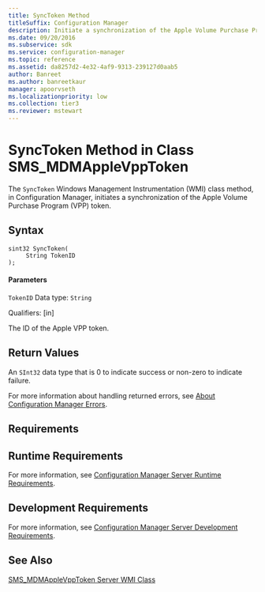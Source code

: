 ```yaml
---
title: SyncToken Method
titleSuffix: Configuration Manager
description: Initiate a synchronization of the Apple Volume Purchase Program (VPP) token.
ms.date: 09/20/2016
ms.subservice: sdk
ms.service: configuration-manager
ms.topic: reference
ms.assetid: da8257d2-4e32-4af9-9313-239127d0aab5
author: Banreet
ms.author: banreetkaur
manager: apoorvseth
ms.localizationpriority: low
ms.collection: tier3
ms.reviewer: mstewart
---
```

# SyncToken Method in Class SMS_MDMAppleVppToken
The `SyncToken` Windows Management Instrumentation (WMI) class method, in Configuration Manager, initiates a synchronization of the Apple Volume Purchase Program (VPP) token.

## Syntax

```
sint32 SyncToken(
     String TokenID
);

```

#### Parameters
 `TokenID`
 Data type: `String`

 Qualifiers: [in]

 The ID of the Apple VPP token.

## Return Values
 An `SInt32` data type that is 0 to indicate success or non-zero to indicate failure.

 For more information about handling returned errors, see [About Configuration Manager Errors](../../../develop/core/understand/about-configuration-manager-errors.md).

## Requirements

## Runtime Requirements
 For more information, see [Configuration Manager Server Runtime Requirements](../../../develop/core/reqs/server-runtime-requirements.md).

## Development Requirements
 For more information, see [Configuration Manager Server Development Requirements](../../../develop/core/reqs/server-development-requirements.md).

## See Also
 [SMS_MDMAppleVppToken Server WMI Class](../../../develop/reference/mdm/sms_mdmapplevpptoken-server-wmi-class.md)
